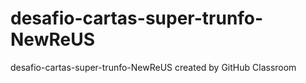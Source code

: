 # desafio-cartas-super-trunfo-NewReUS
desafio-cartas-super-trunfo-NewReUS created by GitHub Classroom
